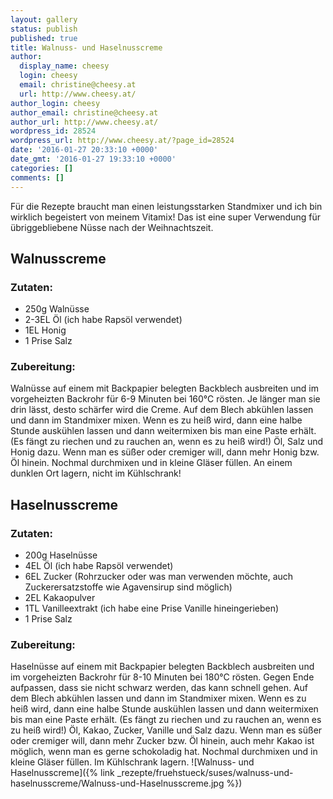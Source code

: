 ```yaml
---
layout: gallery
status: publish
published: true
title: Walnuss- und Haselnusscreme
author:
  display_name: cheesy
  login: cheesy
  email: christine@cheesy.at
  url: http://www.cheesy.at/
author_login: cheesy
author_email: christine@cheesy.at
author_url: http://www.cheesy.at/
wordpress_id: 28524
wordpress_url: http://www.cheesy.at/?page_id=28524
date: '2016-01-27 20:33:10 +0000'
date_gmt: '2016-01-27 19:33:10 +0000'
categories: []
comments: []
---
```

Für die Rezepte braucht man einen leistungsstarken Standmixer und ich bin wirklich begeistert von meinem Vitamix! Das ist eine super Verwendung für übriggebliebene Nüsse nach der Weihnachtszeit.
## Walnusscreme
### Zutaten:
* 250g Walnüsse
* 2-3EL Öl (ich habe Rapsöl verwendet)
* 1EL Honig
* 1 Prise Salz
### Zubereitung:
Walnüsse auf einem mit Backpapier belegten Backblech ausbreiten und im vorgeheizten Backrohr für 6-9 Minuten bei 160°C rösten. Je länger man sie drin lässt, desto schärfer wird die Creme. Auf dem Blech abkühlen lassen und dann im Standmixer mixen. Wenn es zu heiß wird, dann eine halbe Stunde auskühlen lassen und dann weitermixen bis man eine Paste erhält. (Es fängt zu riechen und zu rauchen an, wenn es zu heiß wird!) Öl, Salz und Honig dazu. Wenn man es süßer oder cremiger will, dann mehr Honig bzw. Öl hinein. Nochmal durchmixen und in kleine Gläser füllen. An einem dunklen Ort lagern, nicht im Kühlschrank!
## Haselnusscreme
### Zutaten:
* 200g Haselnüsse
* 4EL Öl (ich habe Rapsöl verwendet)
* 6EL Zucker (Rohrzucker oder was man verwenden möchte, auch Zuckerersatzstoffe wie Agavensirup sind möglich)
* 2EL Kakaopulver
* 1TL Vanilleextrakt (ich habe eine Prise Vanille hineingerieben)
* 1 Prise Salz
### Zubereitung:
Haselnüsse auf einem mit Backpapier belegten Backblech ausbreiten und im vorgeheizten Backrohr für 8-10 Minuten bei 180°C rösten. Gegen Ende aufpassen, dass sie nicht schwarz werden, das kann schnell gehen. Auf dem Blech abkühlen lassen und dann im Standmixer mixen. Wenn es zu heiß wird, dann eine halbe Stunde auskühlen lassen und dann weitermixen bis man eine Paste erhält. (Es fängt zu riechen und zu rauchen an, wenn es zu heiß wird!) Öl, Kakao, Zucker, Vanille und Salz dazu. Wenn man es süßer oder cremiger will, dann mehr Zucker bzw. Öl hinein, auch mehr Kakao ist möglich, wenn man es gerne schokoladig hat. Nochmal durchmixen und in kleine Gläser füllen. Im Kühlschrank lagern.
![Walnuss- und Haselnusscreme]({% link _rezepte/fruehstueck/suses/walnuss-und-haselnusscreme/Walnuss-und-Haselnusscreme.jpg %})
